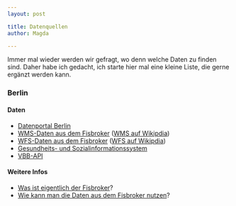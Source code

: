 ```yaml
---
layout: post

title: Datenquellen
author: Magda

---
```



Immer mal wieder werden wir gefragt, wo denn welche Daten zu finden sind. Daher habe ich gedacht, ich starte hier mal eine kleine Liste, die gerne ergänzt werden kann.

### Berlin

#### Daten
* [Datenportal Berlin][]
* [WMS-Daten aus dem Fisbroker][] ([WMS auf Wikipdia][])
* [WFS-Daten aus dem Fisbroker][] ([WFS auf Wikipdia][])
* [Gesundheits- und Sozialinformationssystem]
* [VBB-API]

#### Weitere Infos
* [Was ist eigentlich der Fisbroker][]?
* [Wie kann man die Daten aus dem Fisbroker nutzen][]?


[Datenportal Berlin]: http://daten.berlin.de/
[WMS-Daten aus dem Fisbroker]: http://fbinter.stadt-berlin.de/fb/berlin/service.jsp?type=WMS
[WMS auf Wikipdia]: http://de.wikipedia.org/wiki/Web_Map_Service
[WFS-Daten aus dem Fisbroker]: http://fbinter.stadt-berlin.de/fb/berlin/service.jsp?type=WFS
[WFS auf Wikipdia]: http://de.wikipedia.org/wiki/Web_Feature_Service
[Gesundheits- und Sozialinformationssystem]: http://www.gsi-berlin.info/gsi_gesundheitsdaten.asp

[Was ist eigentlich der Fisbroker]: http://www.stadtentwicklung.berlin.de/geoinformation/fis-broker/
[Wie kann man die Daten aus dem Fisbroker nutzen]: http://blog.buergerbautstadt.de/daten-aus-dem-fis-broker-nutzen/
[VBB-API]: http://www.vbb.de/de/article/webservices/schnittstellen-fuer-webentwickler/5070.html

